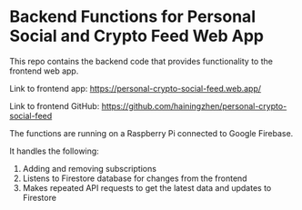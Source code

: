 # Backend Functions for Personal Social and Crypto Feed Web App

This repo contains the backend code that provides functionality to the frontend web app.

Link to frontend app: https://personal-crypto-social-feed.web.app/ 

Link to frontend GitHub: https://github.com/hainingzhen/personal-crypto-social-feed 

The functions are running on a Raspberry Pi connected to Google Firebase.


It handles the following:

1. Adding and removing subscriptions
2. Listens to Firestore database for changes from the frontend
3. Makes repeated API requests to get the latest data and updates to Firestore